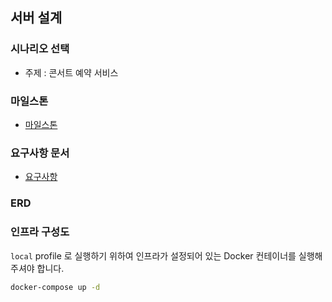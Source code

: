 ## 서버 설계
### 시나리오 선택
- 주제 : 콘서트 예약 서비스

### 마일스톤
- [마일스톤](/docs/01.md)

### 요구사항 문서
- [요구사항](/docs/02.md)

### ERD

### 인프라 구성도

`local` profile 로 실행하기 위하여 인프라가 설정되어 있는 Docker 컨테이너를 실행해주셔야 합니다.

```bash
docker-compose up -d
```